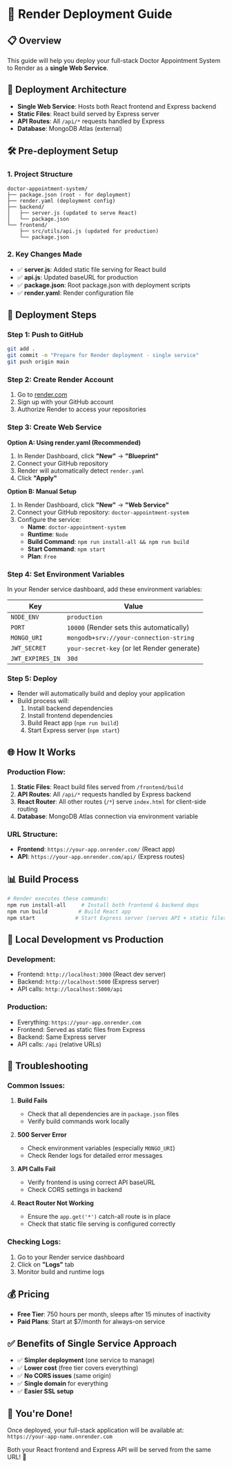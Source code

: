 # 🚀 Render Deployment Guide

## 📋 Overview
This guide will help you deploy your full-stack Doctor Appointment System to Render as a **single Web Service**.

## 🎯 Deployment Architecture
- **Single Web Service**: Hosts both React frontend and Express backend
- **Static Files**: React build served by Express server
- **API Routes**: All `/api/*` requests handled by Express
- **Database**: MongoDB Atlas (external)

## 🛠 Pre-deployment Setup

### 1. Project Structure
```
doctor-appointment-system/
├── package.json (root - for deployment)
├── render.yaml (deployment config)
├── backend/
│   ├── server.js (updated to serve React)
│   └── package.json
└── frontend/
    ├── src/utils/api.js (updated for production)
    └── package.json
```

### 2. Key Changes Made
- ✅ **server.js**: Added static file serving for React build
- ✅ **api.js**: Updated baseURL for production
- ✅ **package.json**: Root package.json with deployment scripts
- ✅ **render.yaml**: Render configuration file

## 🚀 Deployment Steps

### Step 1: Push to GitHub
```bash
git add .
git commit -m "Prepare for Render deployment - single service"
git push origin main
```

### Step 2: Create Render Account
1. Go to [render.com](https://render.com)
2. Sign up with your GitHub account
3. Authorize Render to access your repositories

### Step 3: Create Web Service

**Option A: Using render.yaml (Recommended)**
1. In Render Dashboard, click **"New"** → **"Blueprint"**
2. Connect your GitHub repository
3. Render will automatically detect `render.yaml`
4. Click **"Apply"**

**Option B: Manual Setup**
1. In Render Dashboard, click **"New"** → **"Web Service"**
2. Connect your GitHub repository: `doctor-appointment-system`
3. Configure the service:
   - **Name**: `doctor-appointment-system`
   - **Runtime**: `Node`
   - **Build Command**: `npm run install-all && npm run build`
   - **Start Command**: `npm start`
   - **Plan**: `Free`

### Step 4: Set Environment Variables
In your Render service dashboard, add these environment variables:

| Key | Value |
|-----|-------|
| `NODE_ENV` | `production` |
| `PORT` | `10000` (Render sets this automatically) |
| `MONGO_URI` | `mongodb+srv://your-connection-string` |
| `JWT_SECRET` | `your-secret-key` (or let Render generate) |
| `JWT_EXPIRES_IN` | `30d` |

### Step 5: Deploy
- Render will automatically build and deploy your application
- Build process will:
  1. Install backend dependencies
  2. Install frontend dependencies  
  3. Build React app (`npm run build`)
  4. Start Express server (`npm start`)

## 🌐 How It Works

### Production Flow:
1. **Static Files**: React build files served from `/frontend/build`
2. **API Routes**: All `/api/*` requests handled by Express backend
3. **React Router**: All other routes (`/*`) serve `index.html` for client-side routing
4. **Database**: MongoDB Atlas connection via environment variable

### URL Structure:
- **Frontend**: `https://your-app.onrender.com/` (React app)
- **API**: `https://your-app.onrender.com/api/` (Express routes)

## 📊 Build Process
```bash
# Render executes these commands:
npm run install-all     # Install both frontend & backend deps
npm run build          # Build React app
npm start             # Start Express server (serves API + static files)
```

## 🔧 Local Development vs Production

### Development:
- Frontend: `http://localhost:3000` (React dev server)
- Backend: `http://localhost:5000` (Express server)
- API calls: `http://localhost:5000/api`

### Production:
- Everything: `https://your-app.onrender.com`
- Frontend: Served as static files from Express
- Backend: Same Express server
- API calls: `/api` (relative URLs)

## 🚨 Troubleshooting

### Common Issues:

1. **Build Fails**
   - Check that all dependencies are in `package.json` files
   - Verify build commands work locally

2. **500 Server Error**
   - Check environment variables (especially `MONGO_URI`)
   - Check Render logs for detailed error messages

3. **API Calls Fail**
   - Verify frontend is using correct API baseURL
   - Check CORS settings in backend

4. **React Router Not Working**
   - Ensure the `app.get('*')` catch-all route is in place
   - Check that static file serving is configured correctly

### Checking Logs:
1. Go to your Render service dashboard
2. Click on **"Logs"** tab
3. Monitor build and runtime logs

## 💰 Pricing
- **Free Tier**: 750 hours per month, sleeps after 15 minutes of inactivity
- **Paid Plans**: Start at $7/month for always-on service

## ✅ Benefits of Single Service Approach
- ✅ **Simpler deployment** (one service to manage)
- ✅ **Lower cost** (free tier covers everything)
- ✅ **No CORS issues** (same origin)
- ✅ **Single domain** for everything
- ✅ **Easier SSL setup**

## 🎉 You're Done!
Once deployed, your full-stack application will be available at:
`https://your-app-name.onrender.com`

Both your React frontend and Express API will be served from the same URL! 🚀